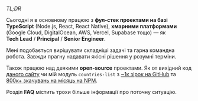 _TL;DR_

Сьогодні я в основному працюю з **фул-стек проектами на базі TypeScript** (Node.js, React, React Native), **хмарними платформами** (Google Cloud, DigitalOcean, AWS, Vercel, Supabase тощо) &mdash; як **Tech&nbsp;Lead** / **Principal** / **Senior&nbsp;Engineer**.

Мені подобається вирішувати складніші задачі та гарна командна робота. Завжди прагну надавати якісні рішення у розумні терміни.

Також працюю над деякими **open-source** проектами. Як от вихідний код [даного сайту](https://github.com/dmythro/dmythro.com) чи мій модуль `countries-list` з [~1к зірок на GitHub](https://github.com/annexare/Countries) та [800к+ зкачувань на місяць на NPM](https://www.npmjs.com/package/countries-list).

Розділ **FAQ** містить трохи більше інформації про поточну ситуацію.
